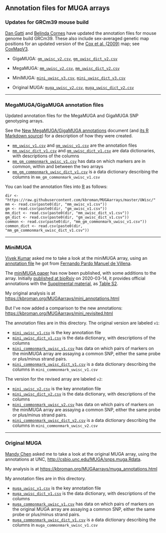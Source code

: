 ## Annotation files for MUGA arrays

### Updates for GRCm39 mouse build

[Dan Gatti](https://github.com/dmgatti) and [Belinda
Cornes](https://www.jax.org/people/belinda-cornes) have updated the
annotation files for mouse genome build GRCm39. These also include
sex-averaged genetic map positions for an updated version of the
[Cox et al. (2009)](https://doi.org/10.1534/genetics.109.105486) map; see
[CoxMapV3](https://github.com/kbroman/CoxMapV3).

- GigaMUGA: [`gm_uwisc_v2.csv`](gm_uwisc_v2.csv), [`gm_uwisc_dict_v2.csv`](gm_uwisc_dict_v2.csv)

- MegaMUGA: [`mm_uwisc_v2.csv`](mm_uwisc_v2.csv), [`mm_uwisc_dict_v2.csv`](mm_uwisc_dict_v2.csv)

- MiniMUGA: [`mini_uwisc_v3.csv`](mini_uwisc_v3.csv), [`mini_uwisc_dict_v3.csv`](mini_uwisc_dict_v3.csv)

- Original MUGA: [`muga_uwisc_v2.csv`](muga_uwisc_v2.csv), [`muga_uwisc_dict_v2.csv`](muga_uwisc_dict_v2.csv)

---

### MegaMUGA/GigaMUGA annotation files


Updated annotation files for the MegaMUGA and GigaMUGA SNP genotyping
arrays.

See the [New MegaMUGA/GigaMUGA
annotations](https://kbroman.org/MUGAarrays/new_annotations.html)
document (and [its R Markdown
source](https://github.com/kbroman/MUGAarrays/blob/master/R/new_annotations.Rmd))
for a description of how they were created.

- [`mm_uwisc_v1.csv`](mm_uwisc_v1.csv) and [`gm_uwisc_v1.csv`](gm_uwisc_v1.csv)
  are the annotation files
- [`mm_uwisc_dict_v1.csv`](mm_uwisc_dict_v1.csv) and [`gm_uwisc_dict_v1.csv`](gm_uwisc_dict_v1.csv)
  are data dictionaries, with descriptions of the columns
- [`mm_gm_commonmark_uwisc_v1.csv`](mm_gm_commonmark_uwisc_v1.csv) has
  data on which markers are in common, within and between the two
  arrays
- [`mm_gm_commonmark_uwisc_dict_v1.csv`](mm_gm_commonmark_uwisc_dict_v1.csv)
  is a data dictionary describing the columns in `mm_gm_commonmark_uwisc_v1.csv`

You can load the annotation files into [R](https://www.r-project.org) as follows:

```{r}
dir <- "https://raw.githubusercontent.com/kbroman/MUGAarrays/master/UWisc/"
mm <- read.csv(paste0(dir, "mm_uwisc_v1.csv"))
gm <- read.csv(paste0(dir, "gm_uwisc_v1.csv"))
mm_dict <- read.csv(paste0(dir, "mm_uwisc_dict_v1.csv"))
gm_dict <- read.csv(paste0(dir, "gm_uwisc_dict_v1.csv"))
common <- read.csv(paste0(dir, "mm_gm_commonmark_uwisc_v1.csv"))
common_dict <- read.csv(paste0(dir, "mm_gm_commonmark_uwisc_dict_v1.csv"))
```

---

### MiniMUGA

[Vivek Kumar](https://www.jax.org/research-and-faculty/faculty/vivek-kumar)
asked me to take a look at the miniMUGA array, using an [annotation file](https://github.com/kbroman/MUGAarrays/blob/master/UNC/miniMUGA-Marker-Annotations.csv)
he got from [Fernando Pardo Manuel de
Villena](https://www.med.unc.edu/genetics/people/primary-faculty/fernando-pardo-manuel-de-villena-phd).

The [miniMUGA paper](https://doi.org/10.1534/genetics.120.303596) has
now been published, with some additions to the array.
Initially [published at bioRxiv](https://doi.org/10.1101/2020.03.12.989400) on 2020-03-14,
it provides official annotations with the [Supplmental
material](https://doi.org/10.25386/genetics.11971941.v1), as [Table S2](https://gsajournals.figshare.com/articles/dataset/Supplemental_Material_for_Sigmon_et_al_2020/11971941?file=25117973).

My original analysis is at
<https://kbroman.org/MUGAarrays/mini_annotations.html>

But I've now added a comparison to the new annotations:
<https://kbroman.org/MUGAarrays/mini_revisited.html>

The annotation files are in this directory. The original version are
labeled `v1`:

- [`mini_uwisc_v1.csv`](mini_uwisc_v1.csv)
  is the key annotation file
- [`mini_uwisc_dict_v1.csv`](mini_uwisc_dict_v1.csv)
  is the data dictionary, with descriptions of the columns
- [`mini_commonmark_uwisc_v1.csv`](mini_commonmark_uwisc_v1.csv) has
  data on which pairs of markers on the miniMUGA array are assaying a
  common SNP, either the same probe or plus/minus strand pairs.
- [`mini_commonmark_uwisc_dict_v1.csv`](mini_commonmark_uwisc_dict_v1.csv)
  is a data dictionary describing the columns in `mini_commonmark_uwisc_v1.csv`

The version for the revised array are labeled `v2`:

- [`mini_uwisc_v2.csv`](mini_uwisc_v2.csv)
  is the key annotation file
- [`mini_uwisc_dict_v2.csv`](mini_uwisc_dict_v2.csv)
  is the data dictionary, with descriptions of the columns
- [`mini_commonmark_uwisc_v2.csv`](mini_commonmark_uwisc_v2.csv) has
  data on which pairs of markers on the miniMUGA array are assaying a
  common SNP, either the same probe or plus/minus strand pairs.
- [`mini_commonmark_uwisc_dict_v2.csv`](mini_commonmark_uwisc_dict_v2.csv)
  is a data dictionary describing the columns in `mini_commonmark_uwisc_v2.csv`

---

### Original MUGA

[Mandy Chen](https://www.jax.org/people/mandy-chen)
asked me to take a look at the original MUGA array, using
the annotations at UNC, <http://csbio.unc.edu/MUGA/snps.muga.Rdata>.

My analysis is at <https://kbroman.org/MUGAarrays/muga_annotations.html>

My annotation files are in this directory.

- [`muga_uwisc_v1.csv`](muga_uwisc_v1.csv)
  is the key annotation file
- [`muga_uwisc_dict_v1.csv`](muga_uwisc_dict_v1.csv)
  is the data dictionary, with descriptions of the columns
- [`muga_commonmark_uwisc_v1.csv`](muga_commonmark_uwisc_v1.csv) has
  data on which pairs of markers on the original MUGA array are assaying a
  common SNP, either the same probe or plus/minus strand pairs.
- [`muga_commonmark_uwisc_dict_v1.csv`](muga_commonmark_uwisc_dict_v1.csv)
  is a data dictionary describing the columns in `muga_commonmark_uwisc_v1.csv`
